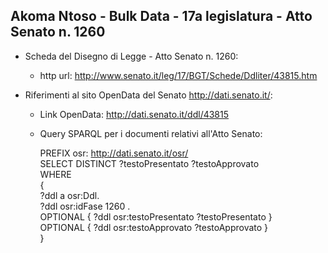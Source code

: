 ## Akoma Ntoso - Bulk Data - 17a legislatura - Atto Senato n. 1260 ##

* Scheda del Disegno di Legge - Atto Senato n. 1260:
	* http url: http://www.senato.it/leg/17/BGT/Schede/Ddliter/43815.htm

* Riferimenti al sito OpenData del Senato http://dati.senato.it/:
	* Link OpenData: http://dati.senato.it/ddl/43815
	* Query SPARQL per i documenti relativi all'Atto Senato:

        PREFIX osr: <http://dati.senato.it/osr/>  
		SELECT DISTINCT ?testoPresentato ?testoApprovato  
		WHERE  
		{  
		    ?ddl a osr:Ddl.  
		    ?ddl osr:idFase 1260 .  
		    OPTIONAL { ?ddl osr:testoPresentato ?testoPresentato }  
		    OPTIONAL { ?ddl osr:testoApprovato ?testoApprovato }  
		}
		